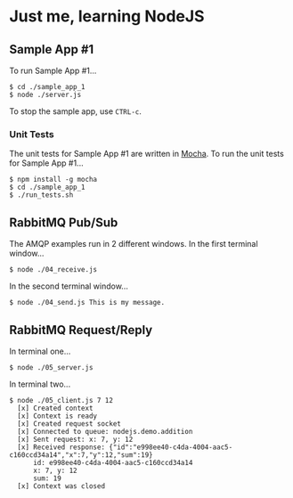 # Just me, learning NodeJS

## Sample App #1

To run Sample App #1...

    $ cd ./sample_app_1
    $ node ./server.js

To stop the sample app, use `CTRL-c`.

### Unit Tests

The unit tests for Sample App #1 are written in [Mocha](http://mochajs.org/). To run the unit tests for Sample App #1...

    $ npm install -g mocha
    $ cd ./sample_app_1
    $ ./run_tests.sh

## RabbitMQ Pub/Sub

The AMQP examples run in 2 different windows. In the first terminal window...

    $ node ./04_receive.js

In the second terminal window...

    $ node ./04_send.js This is my message.

## RabbitMQ Request/Reply

In terminal one...

    $ node ./05_server.js

In terminal two...

    $ node ./05_client.js 7 12
      [x] Created context
      [x] Context is ready
      [x] Created request socket
      [x] Connected to queue: nodejs.demo.addition
      [x] Sent request: x: 7, y: 12
      [x] Received response: {"id":"e998ee40-c4da-4004-aac5-c160ccd34a14","x":7,"y":12,"sum":19}
          id: e998ee40-c4da-4004-aac5-c160ccd34a14
          x: 7, y: 12
          sum: 19
      [x] Context was closed

